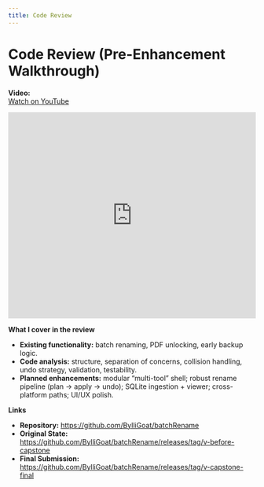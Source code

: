 ```yaml
---
title: Code Review
---
```


# Code Review (Pre-Enhancement Walkthrough)

**Video:**  
[Watch on YouTube](https://youtu.be/_2Klerb45NY)

<iframe width="100%" height="420"
        src="https://www.youtube.com/embed/_2Klerb45NY"
        title="CS 499 Code Review" frameborder="0" allowfullscreen></iframe>


**What I cover in the review**
- **Existing functionality:** batch renaming, PDF unlocking, early backup logic.
- **Code analysis:** structure, separation of concerns, collision handling, undo strategy, validation, testability.
- **Planned enhancements:** modular “multi-tool” shell; robust rename pipeline (plan → apply → undo); SQLite ingestion + viewer; cross-platform paths; UI/UX polish.

**Links**
- **Repository:** <https://github.com/BylliGoat/batchRename>
- **Original State:** <https://github.com/BylliGoat/batchRename/releases/tag/v-before-capstone>
- **Final Submission:** <https://github.com/BylliGoat/batchRename/releases/tag/v-capstone-final>
